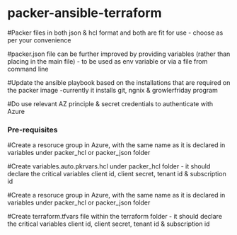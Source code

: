 # packer-ansible-terraform

#Packer files in both json & hcl format and both are fit for use - choose as per your convenience

#packer.json file can be further improved by providing variables (rather than placing in the main file) - to be used as env variable or via a file from command line

#Update the ansible playbook based on the installations that are required on the packer image -currently it installs git, ngnix & growlerfriday program

#Do use relevant AZ principle & secret credentials to authenticate with Azure

### Pre-requisites

#Create a resoruce group in Azure, with the same name as it is declared in variables under packer_hcl or packer_json folder

#Create variables.auto.pkrvars.hcl under packer_hcl folder - it should declare the critical variables client id, client secret, tenant id & subscription id

#Create a resoruce group in Azure, with the same name as it is declared in variables under packer_hcl or packer_json folder

#Create terraform.tfvars file within the terraform folder - it should declare the critical variables client id, client secret, tenant id & subscription id

